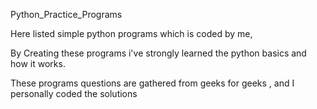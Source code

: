Python_Practice_Programs

Here listed simple python programs which is coded by me,

By Creating these programs i've strongly learned the python basics and how it works.

These programs questions are gathered from geeks for geeks , and I personally coded the solutions
